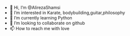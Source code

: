 - 👋 Hi, I’m @AlirezaShamsi
- 👀 I’m interested in Karate, bodybuilding,guitar,philosophy
- 🌱 I’m currently learning Python
- 💞️ I’m looking to collaborate on github
- 📫 How to reach me with love

<!---
AlirezaShamsi/AlirezaShamsi is a ✨ special ✨ repository because its `README.md` (this file) appears on your GitHub profile.
You can click the Preview link to take a look at your changes.
--->
